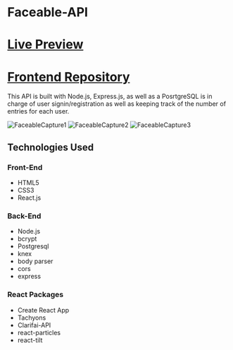 # Faceable-API
# [Live Preview](https://faceable.herokuapp.com/)
# [Frontend Repository](https://github.com/devashish2531/Faceable)
This API is built with Node.js, Express.js, as well as a PosrtgreSQL is in charge of user signin/registration as well as keeping track of the number of entries for each user.

![FaceableCapture1](https://i.imgur.com/6hIu9Wj.png)
![FaceableCapture2](https://i.imgur.com/QrZZiYi.png)
![FaceableCapture3](https://i.imgur.com/95xZd3X.png)

## Technologies Used

### Front-End
- HTML5
- CSS3
- React.js

### Back-End
- Node.js
- bcrypt
- Postgresql
- knex
- body parser
- cors
- express

### React Packages
- Create React App
- Tachyons
- Clarifai-API
- react-particles
- react-tilt
